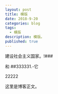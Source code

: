 ```yaml
---
layout: post
title: 模版
date: 2018-9-20
categories: blog
tags:
  - 模版
description: 模版。
published: true
---
```

建设社会主义国家。!###

和
##333331.-它

22222





这里是博客正文。

